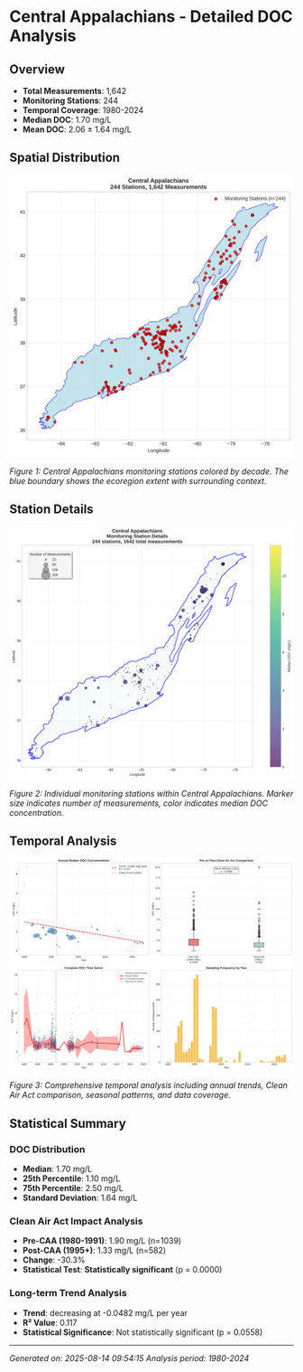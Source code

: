 # Central Appalachians - Detailed DOC Analysis

## Overview
- **Total Measurements**: 1,642
- **Monitoring Stations**: 244
- **Temporal Coverage**: 1980-2024
- **Median DOC**: 1.70 mg/L
- **Mean DOC**: 2.06 ± 1.64 mg/L

## Spatial Distribution

![Ecoregion Overview](Central_Appalachians_overview_map.png)

*Figure 1: Central Appalachians monitoring stations colored by decade. The blue boundary shows the ecoregion extent with surrounding context.*

## Station Details

![Station Details](Central_Appalachians_stations.png)

*Figure 2: Individual monitoring stations within Central Appalachians. Marker size indicates number of measurements, color indicates median DOC concentration.*

## Temporal Analysis

![Time Series Analysis](Central_Appalachians_timeseries.png)

*Figure 3: Comprehensive temporal analysis including annual trends, Clean Air Act comparison, seasonal patterns, and data coverage.*

## Statistical Summary

### DOC Distribution
- **Median**: 1.70 mg/L
- **25th Percentile**: 1.10 mg/L  
- **75th Percentile**: 2.50 mg/L
- **Standard Deviation**: 1.64 mg/L

### Clean Air Act Impact Analysis

- **Pre-CAA (1980-1991)**: 1.90 mg/L (n=1039)
- **Post-CAA (1995+)**: 1.33 mg/L (n=582)
- **Change**: -30.3%
- **Statistical Test**: **Statistically significant** (p = 0.0000)

### Long-term Trend Analysis

- **Trend**: decreasing at -0.0482 mg/L per year
- **R² Value**: 0.117
- **Statistical Significance**: Not statistically significant (p = 0.0558)


---
*Generated on: 2025-08-14 09:54:15*
*Analysis period: 1980-2024*
